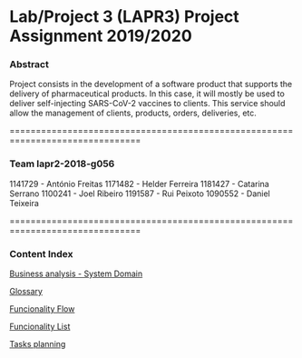  Lab/Project 3 (LAPR3)
 Project Assignment 2019/2020
===============================================================================
### Abstract

Project consists in the development of a software product that supports the delivery of pharmaceutical products. In this case, it will mostly be used to deliver self-injecting SARS-CoV-2 vaccines to clients. This service should allow the management of clients, products, orders, deliveries, etc.

===============================================================================
### Team lapr2-2018-g056
1141729 - António Freitas
1171482 - Helder Ferreira
1181427 - Catarina Serrano
1100241 - Joel Ribeiro
1191587 - Rui Peixoto
1090552 - Daniel Teixeira

===============================================================================
### Content Index

[Business analysis - System Domain](BusinessAnalysis.md)

[Glossary](Glossary.md)

[Funcionality Flow](FuncionalityFlow.md)

[Funcionality List](ListaFuncionalidadesGeral.md)

[Tasks planning](Planeamento.md)
